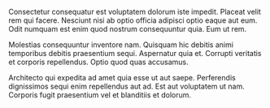 Consectetur consequatur est voluptatem dolorum iste impedit. Placeat velit rem qui facere. Nesciunt nisi ab optio officia adipisci optio eaque aut eum. Odit numquam est enim quod nostrum consequuntur quia. Eum ut rem.
 Molestias consequuntur inventore nam. Quisquam hic debitis animi temporibus debitis praesentium sequi. Aspernatur quia et. Corrupti veritatis et corporis repellendus. Optio quod quas accusamus.
 Architecto qui expedita ad amet quia esse ut aut saepe. Perferendis dignissimos sequi enim repellendus aut ad. Est aut voluptatem ut nam. Corporis fugit praesentium vel et blanditiis et dolorum.